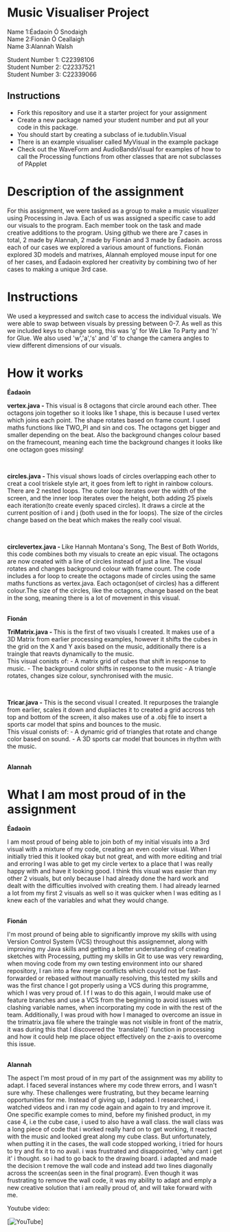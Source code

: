 # Music Visualiser Project

Name 1:Éadaoin Ó Snodaigh
<br>Name 2:Fionán Ó Ceallaigh 
<br>Name 3:Alannah Walsh

Student Number 1: C22398106
<br>Student Number 2: C22337521
<br>Student Number 3: C22339066


## Instructions
- Fork this repository and use it a starter project for your assignment
- Create a new package named your student number and put all your code in this package.
- You should start by creating a subclass of ie.tudublin.Visual
- There is an example visualiser called MyVisual in the example package
- Check out the WaveForm and AudioBandsVisual for examples of how to call the Processing functions from other classes that are not subclasses of PApplet

# Description of the assignment
For this assignment, we were tasked as a group to make a music visualizer using Processing in Java. Each of us was assigned a specific case to add our visuals to the program. Each member took on the task and made creative additions to the program. Using github we  there are 7 cases in total, 2 made by Alannah, 2 made by Fionán and 3 made by Éadaoin. across each of our cases we explored a various amount of functions. Fionán explored 3D models and matrixes, Alannah employed mouse input for one of her cases, and Éadaoin explored her creativity by combining two of her cases to making a unique 3rd case.

# Instructions
We used a keypressed and switch case to access the individual visuals. We were able to swap between visuals by pressing between 0-7. As well as this we included keys to change song, this was 'g' for We Like To Party and 'h' for Glue. We also used 'w','a','s' and 'd' to change the camera angles to view different dimensions of our visuals.

# How it works
<b>Éadaoin</b>
<p><b>vertex.java - </b>This visual is 8 octagons that circle around each other. Thee octagons join together so it looks like 1 shape, this is because I used vertex which joins each point. The shape rotates based on frame count. I used maths functions like TWO_PI and sin and cos. The octagons get bigger and smaller depending on the beat. Also the background changes colour based on the framecount, meaning each time the background changes it looks like one octagon goes missing!</p>
<br>
<p><b>circles.java - </b>This visual shows loads of circles overlapping each other to creat a cool triskele style art, it goes from left to right in rainbow colours. There are 2 nested loops. The outer loop iterates over the width of the screen, and the inner loop iterates over the height, both adding 25 pixels each iteration(to create evenly spaced circles). It draws a circle at the current position of i and j (both used in the for loops). The size of the circles change based on the beat which makes the really cool visual.</p>
<br>
<p><b>circlevertex.java - </b>Like Hannah Montana's Song, The Best of Both Worlds, this code combines both my visuals to create an epic visual. The octagons are now created with a line of circles instead of just a line. The visual rotates and changes background colour with frame count. The code includes a for loop to create the octagons made of circles using the same maths functions as vertex.java. Each octagon(set of circles) has a different colour.The size of the circles, like the octagons, change based on the beat in the song, meaning there is a lot of movement in this visual.</p>
<br>
<b>Fionán</b>
<br>
<p><b>TriMatrix.java - </b>
This is the first of two visuals I created. It makes use of a 3D Matrix from earlier processing examples, however it shifts the cubes in the grid on the X and Y axis based on the music, additionally there is a traingle that reavts dynamically to the music.		<br>	       
This visual conists of:
- A matrix grid of cubes that shift in response to music.
- The background color shifts in response to the music
- A triangle rotates, changes size colour, synchronised with the music.</p>
<br>
<p><b>Tricar.java - </b>
This is the second visual I created. It repurposes the traiangle from earlier, scales it down and dupliactes it to created a grid accross teh top and bottom of the screen, it also makes use of a .obj file to insert a sports car model that spins and bounces to the music.
<br>	
This visual conists of:
- A dynamic grid of triangles that rotate and change color based on sound.
- A 3D sports car model that bounces in rhythm with the music.
</p>
<br>
<b>Alannah</b>
<p></p>

# What I am most proud of in the assignment
<b>Éadaoin</b>
<p>I am most proud of being able to join both of my initial visuals into a 3rd visual with a mixture of my code, creating an even cooler visual. When I initially tried this it looked okay but not great, and with more editing and trial and erroring I was able to get my circle vertex to a place that I was really happy with and have it looking good. I think this visual was easier than my other 2 visuals, but only because I had already done the hard work and dealt with the difficulties involved with creating them. I had already learned a lot from my first 2 visuals as well so it was quicker when I was editing as I knew each of the variables and what they would change.</p>
<br>
<b>Fionán</b>
<p>I'm most pround of being able to significantly improve my skills with using Version Control System (VCS) throughout this assignemnet, along with improving my Java skills and getting a better understanding of creating sketches with Processing, putting my skills in Git to use was very rewarding, when moving code from my own testing environment into our shared repository, I ran into a few merge conflicts which couyld not be fast-forwarded or rebased without manually resolving, this tested my skills and was the first chance I got properly using a VCS during this programme, which I was very proud of. I f I was to do this again, I would make use of feature branches and use a VCS from the beginning to avoid issues with clashing variable names, when incorporating my code in with the rest of the team. Additionally, I was proud with how I managed to overcome an issue in the trimatrix.java file where the traingle was not visible in front of the matrix, it was during this that I discovered the `translate()` function in processing and how it could help me place object effectively on the z-axis to overcome this issue.</p>
<br>
<b>Alannah</b>
<p>The aspect I'm most proud of in my part of the assignment was my ability to adapt. I faced several instances where my code threw errors, and I wasn't sure why. These challenges were frustrating, but they became learning opportunities for me. Instead of giving up, I adapted. I researched, i watched videos and i ran my code again and again to try and improve it. One specific example comes to mind, before my finished product, in my case 4, i.e the cube case, i used to also have a wall class. the wall class was a long piece of code that i worked really hard on to get working, it reacted with the music and looked great along my cube class. But unfortunately, when putting it in the cases, the wall code stopped working, i tried for hours to try and fix it to no avail. i was frustrated and disappointed, 'why cant i get it' i thought. so i had to go back to the drawing board. i adapted and made the decision t remove the wall code and instead add two lines diagonally across the screen(as seen in the final program). Even though it was frustrating to remove the wall code, it was my ability to adapt and emply a new creative solution that i am really proud of, and will take forward with me. </p>


Youtube video:

[![YouTube](https://youtu.be/O8TJEiXIKQE)]


